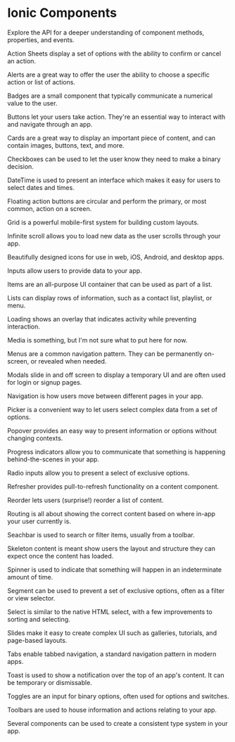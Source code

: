 # Ionic Components

<docs-cards>
  <docs-card class="tall" header="API Reference" href="/docs/api">
    <p>Explore the API for a deeper understanding of component methods, properties, and events.</p>
  </docs-card>

  <docs-card header="Action Sheet" href="/docs/components/action-sheet">
    <p>Action Sheets display a set of options with the ability to confirm or cancel an action.</p>
  </docs-card>

  <docs-card header="Alert" href="/docs/components/alert">
    <p>Alerts are a great way to offer the user the ability to choose a specific action or list of actions.</p>
  </docs-card>
  
  <docs-card header="Badge" href="/docs/components/badge">
    <p>Badges are a small component that typically communicate a numerical value to the user.</p>
  </docs-card>

  <docs-card header="Button" href="/docs/components/button">
    <p>Buttons let your users take action. They're an essential way to interact with and navigate through an app.</p>
  </docs-card>

  <docs-card header="Card" href="/docs/components/card">
    <p>Cards are a great way to display an important piece of content, and can contain images, buttons, text, and more.</p>
  </docs-card>

  <docs-card header="Checkbox" href="/docs/components/checkbox">
    <p>Checkboxes can be used to let the user know they need to make a binary decision.</p>
  </docs-card>

  <docs-card header="DateTime" href="/docs/components/date-time">
    <p>DateTime is used to present an interface which makes it easy for users to select dates and times.</p>
  </docs-card>

  <docs-card header="FAB" href="/docs/components/fab">
    <p>Floating action buttons are circular and perform the primary, or most common, action on a screen.</p>
  </docs-card>

  <docs-card header="Grid" href="/docs/components/grid">
    <p>Grid is a powerful mobile-first system for building custom layouts.</p>
  </docs-card>

  <docs-card header="Infinite Scroll" href="/docs/components/infinite-scroll">
    <p>Infinite scroll allows you to load new data as the user scrolls through your app.</p>
  </docs-card>

  <docs-card header="Icons" href="https://ionicons.com">
    <p>Beautifully designed icons for use in web, iOS, Android, and desktop apps.</p>
  </docs-card>

  <docs-card header="Inputs" href="/docs/components/inputs">
    <p>Inputs allow users to provide data to your app.</p>
  </docs-card>

  <docs-card header="Items" href="/docs/components/items">
    <p>Items are an all-purpose UI container that can be used as part of a list.</p>
  </docs-card>

  <docs-card header="Lists" href="/docs/components/lists">
    <p>Lists can display rows of information, such as a contact list, playlist, or menu.</p>
  </docs-card>

  <docs-card header="Loading" href="/docs/components/loading">
    <p>Loading shows an overlay that indicates activity while preventing interaction.</p>
  </docs-card>

  <docs-card header="Media" href="/docs/components/media">
    <p>Media is something, but I'm not sure what to put here for now.</p>
  </docs-card>

  <docs-card header="Menu" href="/docs/components/menu">
    <p>Menus are a common navigation pattern. They can be permanently on-screen, or revealed when needed.</p>
  </docs-card>

  <docs-card header="Modal" href="/docs/components/modal">
    <p>Modals slide in and off screen to display a temporary UI and are often used for login or signup pages.</p>
  </docs-card>

  <docs-card header="Navigation" href="/docs/components/navigation">
    <p>Navigation is how users move between different pages in your app.</p>
  </docs-card>

  <docs-card header="Picker" href="/docs/components/picker">
    <p>Picker is a convenient way to let users select complex data from a set of options.</p>
  </docs-card>

  <docs-card header="Popover" href="/docs/components/popover">
    <p>Popover provides an easy way to present information or options without changing contexts.</p>
  </docs-card>

  <docs-card header="Progress Indicators" href="/docs/components/progress-indicators">
    <p>Progress indicators allow you to communicate that something is happening behind-the-scenes in your app.</p>
  </docs-card>

  <docs-card header="Radio" href="/docs/components/radio">
    <p>Radio inputs allow you to present a select of exclusive options.</p>
  </docs-card>

  <docs-card header="Refresher" href="/docs/components/refresher">
    <p>Refresher provides pull-to-refresh functionality on a content component.</p>
  </docs-card>

  <docs-card header="Reorder" href="/docs/components/reorder">
    <p>Reorder lets users (surprise!) reorder a list of content.</p>
  </docs-card>

  <docs-card header="Routing" href="/docs/components/routing">
    <p>Routing is all about showing the correct content based on where in-app your user currently is.</p>
  </docs-card>

  <docs-card header="Searchbar" href="/docs/components/searchbar">
    <p>Seachbar is used to search or filter items, usually from a toolbar.</p>
  </docs-card>

  <docs-card header="Skeleton" href="/docs/components/skeleton">
    <p>Skeleton content is meant show users the layout and structure they can expect once the content has loaded.</p>
  </docs-card>

  <docs-card header="Spinner" href="/docs/components/spinner">
    <p>Spinner is used to indicate that something will happen in an indeterminate amount of time.</p>
  </docs-card>

  <docs-card header="Segment" href="/docs/components/segment">
    <p>Segment can be used to prevent a set of exclusive options, often as a filter or view selector.</p>
  </docs-card>

  <docs-card header="Select" href="/docs/components/select">
    <p>Select is similar to the native HTML select, with a few improvements to sorting and selecting.</p>
  </docs-card>

  <docs-card header="Slides" href="/docs/components/slides">
    <p>Slides make it easy to create complex UI such as galleries, tutorials, and page-based layouts.</p>
  </docs-card>

  <docs-card header="Tabs" href="/docs/components/tabs">
    <p>Tabs enable tabbed navigation, a standard navigation pattern in modern apps.</p>
  </docs-card>

  <docs-card header="Toast" href="/docs/components/toast">
    <p>Toast is used to show a notification over the top of an app's content. It can be temporary or dismissable.</p>
  </docs-card>

  <docs-card header="Toggle" href="/docs/components/toggle">
    <p>Toggles are an input for binary options, often used for options and switches.</p>
  </docs-card>

  <docs-card header="Toolbar" href="/docs/components/toolbar">
    <p>Toolbars are used to house information and actions relating to your app.</p>
  </docs-card>

  <docs-card header="Typography" href="/docs/components/typography">
    <p>Several components can be used to create a consistent type system in your app.</p>
  </docs-card
</docs-cards>